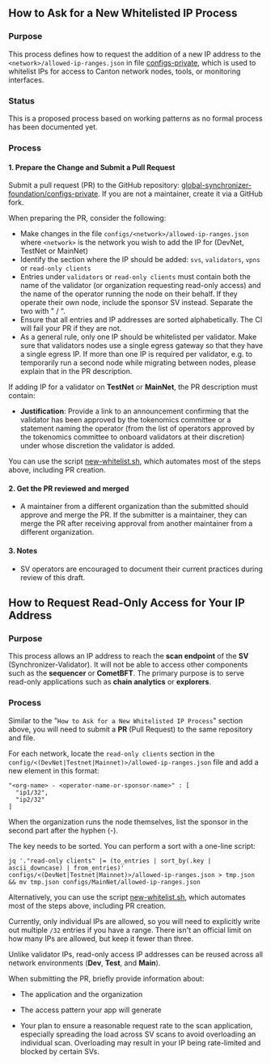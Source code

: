 ## How to Ask for a New Whitelisted IP Process

### Purpose

This process defines how to request the addition of a new IP address to the `<network>/allowed-ip-ranges.json` in file  [configs-private](https://github.com/global-synchronizer-foundation/configs-private), which is used to whitelist IPs for access to Canton network nodes, tools, or monitoring interfaces.

### Status

This is a proposed process based on working patterns as no formal process has been documented yet.

### Process

#### 1. Prepare the Change and Submit a Pull Request

Submit a pull request (PR) to the GitHub repository: [global-synchronizer-foundation/configs-private](https://github.com/global-synchronizer-foundation/configs-private). If you are not a maintainer, create it via a GitHub fork.

When preparing the PR, consider the following:
  - Make changes in the file `configs/<network>/allowed-ip-ranges.json` where `<network>` is the network you wish to add the IP for (DevNet, TestNet or MainNet)
  - Identify the section where the IP should be added: `svs`, `validators`, `vpns` or `read-only clients`
  - Entries under `validators` or `read-only clients` must contain both the name of the validator (or organization requesting read-only access) and the name of the operator running the node on their behalf. If they operate their own node, include the sponsor SV instead. Separate the two with " / ".
  - Ensure that all entries and IP addresses are sorted alphabetically. The CI will fail your PR if they are not.
  - As a general rule, only one IP should be whitelisted per validator. Make sure that validators nodes use a single egress gateway so that they have a single egress IP. If more than one IP is required per validator, e.g. to temporarily run a second node while migrating between nodes, please explain that in the PR description.

If adding IP for a validator on **TestNet** or **MainNet**, the PR description must contain:
  - **Justification**: Provide a link to an announcement confirming that the validator has been approved by the tokenomics committee or a statement naming the operator (from the list of operators approved by the tokenomics committee to onboard validators at their discretion) under whose discretion the validator is added.

You can use the script [new-whitelist.sh](https://github.com/global-synchronizer-foundation/configs-private/blob/main/scripts/new-whitelist.sh), which automates most of the steps above, including PR creation.

#### 2. Get the PR reviewed and merged

- A maintainer from a different organization than the submitted should approve and merge the PR. If the submitter is a maintainer, they can merge the PR after receiving approval from another maintainer from a different organization.

#### 3. Notes

- SV operators are encouraged to document their current practices during review of this draft.


## How to Request Read-Only Access for Your IP Address

### Purpose

This process allows an IP address to reach the **scan endpoint** of the **SV** (Synchronizer-Validator). It will not be able to access other components such as the **sequencer** or **CometBFT**. The primary purpose is to serve read-only applications such as **chain analytics** or **explorers**.

### Process

Similar to the "`How to Ask for a New Whitelisted IP Process`" section above, you will need to submit a **PR** (Pull Request) to the same repository and file.

For each network, locate the `read-only clients` section in the `config/<(DevNet|Testnet|Mainnet)>/allowed-ip-ranges.json` file and add a new element in this format:

```
"<org-name> - <operator-name-or-sponsor-name>" : [
  "ip1/32",
  "ip2/32"
]
```

When the organization runs the node themselves, list the sponsor in the second part after the hyphen (-).

The key needs to be sorted. You can perform a sort with a one-line script:

```
jq '."read-only clients" |= (to_entries | sort_by(.key | ascii_downcase) | from_entries)' configs/<(DevNet|Testnet|Mainnet)>/allowed-ip-ranges.json > tmp.json && mv tmp.json configs/MainNet/allowed-ip-ranges.json
```

Alternatively, you can use the script [new-whitelist.sh](https://github.com/global-synchronizer-foundation/configs-private/blob/main/scripts/new-whitelist.sh), which automates most of the steps above, including PR creation.

Currently, only individual IPs are allowed, so you will need to explicitly write out multiple `/32` entries if you have a range. There isn't an official limit on how many IPs are allowed, but keep it fewer than three.

Unlike validator IPs, read-only access IP addresses can be reused across all network environments (**Dev**, **Test**, and **Main**).

When submitting the PR, briefly provide information about:

* The application and the organization

* The access pattern your app will generate

* Your plan to ensure a reasonable request rate to the scan application, especially spreading the load across SV scans to avoid overloading an individual scan. Overloading may result in your IP being rate-limited and blocked by certain SVs.
